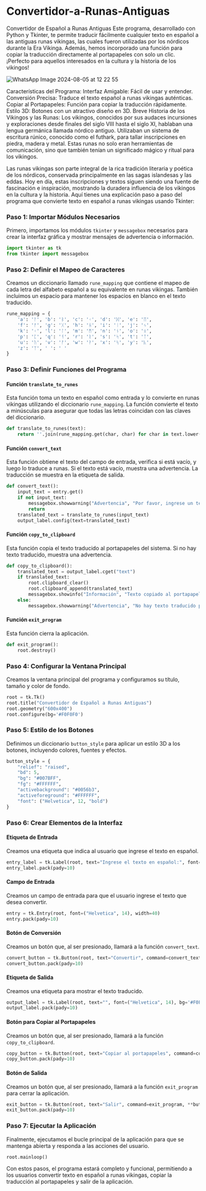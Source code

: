 # Convertidor-a-Runas-Antiguas
Convertidor de Español a Runas Antiguas
Este programa, desarrollado con Python y Tkinter, te permite traducir fácilmente cualquier texto en español a las antiguas runas vikingas, las cuales fueron utilizadas por los nórdicos durante la Era Vikinga. Además, hemos incorporado una función para copiar la traducción directamente al portapapeles con solo un clic. ¡Perfecto para aquellos interesados en la cultura y la historia de los vikingos!

![WhatsApp Image 2024-08-05 at 12 22 55](https://github.com/user-attachments/assets/f5c20fcf-b21b-4a73-bb1f-86d9428812ba)

Características del Programa:
Interfaz Amigable: Fácil de usar y entender.
Conversión Precisa: Traduce el texto español a runas vikingas auténticas.
Copiar al Portapapeles: Función para copiar la traducción rápidamente.
Estilo 3D: Botones con un atractivo diseño en 3D.
Breve Historia de los Vikingos y las Runas:
Los vikingos, conocidos por sus audaces incursiones y exploraciones desde finales del siglo VIII hasta el siglo XI, hablaban una lengua germánica llamada nórdico antiguo. Utilizaban un sistema de escritura rúnico, conocido como el futhark, para tallar inscripciones en piedra, madera y metal. Estas runas no solo eran herramientas de comunicación, sino que también tenían un significado mágico y ritual para los vikingos.

Las runas vikingas son parte integral de la rica tradición literaria y poética de los nórdicos, conservada principalmente en las sagas islandesas y las eddas. Hoy en día, estas inscripciones y textos siguen siendo una fuente de fascinación e inspiración, mostrando la duradera influencia de los vikingos en la cultura y la historia.
Aquí tienes una explicación paso a paso del programa que convierte texto en español a runas vikingas usando Tkinter:

### Paso 1: Importar Módulos Necesarios

Primero, importamos los módulos `tkinter` y `messagebox` necesarios para crear la interfaz gráfica y mostrar mensajes de advertencia o información.

```python
import tkinter as tk
from tkinter import messagebox
```

### Paso 2: Definir el Mapeo de Caracteres

Creamos un diccionario llamado `rune_mapping` que contiene el mapeo de cada letra del alfabeto español a su equivalente en runas vikingas. También incluimos un espacio para mantener los espacios en blanco en el texto traducido.

```python
rune_mapping = {
    'a': 'ᚨ', 'b': 'ᛒ', 'c': 'ᚲ', 'd': 'ᛞ', 'e': 'ᛖ',
    'f': 'ᚠ', 'g': 'ᚷ', 'h': 'ᚺ', 'i': 'ᛁ', 'j': 'ᛃ',
    'k': 'ᚲ', 'l': 'ᛚ', 'm': 'ᛗ', 'n': 'ᚾ', 'o': 'ᛟ',
    'p': 'ᛈ', 'q': 'ᛩ', 'r': 'ᚱ', 's': 'ᛋ', 't': 'ᛏ',
    'u': 'ᚢ', 'v': 'ᚡ', 'w': 'ᚹ', 'x': 'ᛪ', 'y': 'ᚣ',
    'z': 'ᛉ', ' ': ' '
}
```

### Paso 3: Definir Funciones del Programa

#### Función `translate_to_runes`

Esta función toma un texto en español como entrada y lo convierte en runas vikingas utilizando el diccionario `rune_mapping`. La función convierte el texto a minúsculas para asegurar que todas las letras coincidan con las claves del diccionario.

```python
def translate_to_runes(text):
    return ''.join(rune_mapping.get(char, char) for char in text.lower())
```

#### Función `convert_text`

Esta función obtiene el texto del campo de entrada, verifica si está vacío, y luego lo traduce a runas. Si el texto está vacío, muestra una advertencia. La traducción se muestra en la etiqueta de salida.

```python
def convert_text():
    input_text = entry.get()
    if not input_text:
        messagebox.showwarning("Advertencia", "Por favor, ingrese un texto para convertir.")
        return
    translated_text = translate_to_runes(input_text)
    output_label.config(text=translated_text)
```

#### Función `copy_to_clipboard`

Esta función copia el texto traducido al portapapeles del sistema. Si no hay texto traducido, muestra una advertencia.

```python
def copy_to_clipboard():
    translated_text = output_label.cget("text")
    if translated_text:
        root.clipboard_clear()
        root.clipboard_append(translated_text)
        messagebox.showinfo("Información", "Texto copiado al portapapeles.")
    else:
        messagebox.showwarning("Advertencia", "No hay texto traducido para copiar.")
```

#### Función `exit_program`

Esta función cierra la aplicación.

```python
def exit_program():
    root.destroy()
```

### Paso 4: Configurar la Ventana Principal

Creamos la ventana principal del programa y configuramos su título, tamaño y color de fondo.

```python
root = tk.Tk()
root.title("Convertidor de Español a Runas Antiguas")
root.geometry("600x400")
root.configure(bg='#F0F0F0')
```

### Paso 5: Estilo de los Botones

Definimos un diccionario `button_style` para aplicar un estilo 3D a los botones, incluyendo colores, fuentes y efectos.

```python
button_style = {
    "relief": "raised",
    "bd": 5,
    "bg": "#007BFF",
    "fg": "#FFFFFF",
    "activebackground": "#0056b3",
    "activeforeground": "#FFFFFF",
    "font": ("Helvetica", 12, "bold")
}
```

### Paso 6: Crear Elementos de la Interfaz

#### Etiqueta de Entrada

Creamos una etiqueta que indica al usuario que ingrese el texto en español.

```python
entry_label = tk.Label(root, text="Ingrese el texto en español:", font=("Helvetica", 14), bg='#F0F0F0')
entry_label.pack(pady=10)
```

#### Campo de Entrada

Creamos un campo de entrada para que el usuario ingrese el texto que desea convertir.

```python
entry = tk.Entry(root, font=("Helvetica", 14), width=40)
entry.pack(pady=10)
```

#### Botón de Conversión

Creamos un botón que, al ser presionado, llamará a la función `convert_text`.

```python
convert_button = tk.Button(root, text="Convertir", command=convert_text, **button_style)
convert_button.pack(pady=10)
```

#### Etiqueta de Salida

Creamos una etiqueta para mostrar el texto traducido.

```python
output_label = tk.Label(root, text="", font=("Helvetica", 14), bg='#F0F0F0')
output_label.pack(pady=10)
```

#### Botón para Copiar al Portapapeles

Creamos un botón que, al ser presionado, llamará a la función `copy_to_clipboard`.

```python
copy_button = tk.Button(root, text="Copiar al portapapeles", command=copy_to_clipboard, **button_style)
copy_button.pack(pady=10)
```

#### Botón de Salida

Creamos un botón que, al ser presionado, llamará a la función `exit_program` para cerrar la aplicación.

```python
exit_button = tk.Button(root, text="Salir", command=exit_program, **button_style)
exit_button.pack(pady=10)
```

### Paso 7: Ejecutar la Aplicación

Finalmente, ejecutamos el bucle principal de la aplicación para que se mantenga abierta y responda a las acciones del usuario.

```python
root.mainloop()
```

Con estos pasos, el programa estará completo y funcional, permitiendo a los usuarios convertir texto en español a runas vikingas, copiar la traducción al portapapeles y salir de la aplicación.
